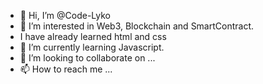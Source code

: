 - 👋 Hi, I’m @Code-Lyko
- 👀 I’m interested in Web3, Blockchain and SmartContract.
- I have already learned html and css
- 🌱 I’m currently learning Javascript.
- 💞️ I’m looking to collaborate on ...
- 📫 How to reach me ...

<!---
Code-Lyko/Code-Lyko is a ✨ special ✨ repository because its `README.md` (this file) appears on your GitHub profile.
You can click the Preview link to take a look at your changes.
--->
